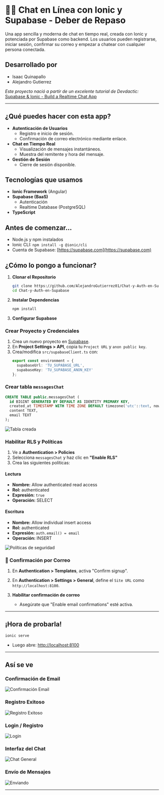
# 🧑‍💻 Chat en Línea con Ionic y Supabase - Deber de Repaso

Una app sencilla y moderna de chat en tiempo real, creada con Ionic y potenciada por Supabase como backend. Los usuarios pueden registrarse, iniciar sesión, confirmar su correo y empezar a chatear con cualquier persona conectada.

## Desarrollado por
- Isaac Quinapallo
- Alejandro Gutierrez

_Este proyecto nació a partir de un excelente tutorial de Devdactic:_ [Supabase & Ionic - Build a Realtime Chat App](https://devdactic.com/supabase-ionic)

---

## ¿Qué puedes hacer con esta app?

- **Autenticación de Usuarios**
  - Registro e inicio de sesión.
  - Confirmación de correo electrónico mediante enlace.
- **Chat en Tiempo Real**
  - Visualización de mensajes instantáneos.
  - Muestra del remitente y hora del mensaje.
- **Gestión de Sesión**
  - Cierre de sesión disponible.

## Tecnologías que usamos

- **Ionic Framework** (Angular)
- **Supabase (BaaS)**
  - Autenticación
  - Realtime Database (PostgreSQL)
- **TypeScript**

## Antes de comenzar...

- Node.js y npm instalados
- Ionic CLI: `npm install -g @ionic/cli`
- Cuenta de Supabase: [https://supabase.com](https://supabase.com)

## ¿Cómo lo pongo a funcionar?

1. **Clonar el Repositorio**
    ```bash
    git clone https://github.com/AlejandroGutierrez01/Chat-y-Auth-en-Supabase.git
    cd Chat-y-Auth-en-Supabase
    ```

2. **Instalar Dependencias**
    ```bash
    npm install
    ```

3. **Configurar Supabase**

### Crear Proyecto y Credenciales

1. Crea un nuevo proyecto en [Supabase](https://supabase.com).
2. En **Project Settings > API**, copia tu `Project URL` y `anon public key`.
3. Crea/modifica `src/supabaseClient.ts` con:
    ```ts
    export const environment = {
      supabaseUrl: 'TU_SUPABASE_URL',
      supabaseKey: 'TU_SUPABASE_ANON_KEY'
    };
    ```

### Crear tabla `messagesChat`

```sql
CREATE TABLE public.messagesChat (
  id BIGINT GENERATED BY DEFAULT AS IDENTITY PRIMARY KEY,
  created_at TIMESTAMP WITH TIME ZONE DEFAULT timezone('utc'::text, now()) NOT NULL,
  content TEXT,
  email TEXT
);
```

![Tabla creada](https://github.com/user-attachments/assets/e0312c55-a61b-4fab-aefe-95ead2588629)

### Habilitar RLS y Políticas

1. Ve a **Authentication > Policies**
2. Selecciona `messagesChat` y haz clic en **"Enable RLS"**
3. Crea las siguientes políticas:

#### Lectura

- **Nombre:** Allow authenticated read access
- **Rol:** authenticated
- **Expresión:** `true`
- **Operación:** SELECT

#### Escritura

- **Nombre:** Allow individual insert access
- **Rol:** authenticated
- **Expresión:** `auth.email() = email`
- **Operación:** INSERT

![Políticas de seguridad](https://github.com/user-attachments/assets/eff926d7-88ff-4e8b-ab5c-b922e43a5245)

### 📧 Confirmación por Correo

1. En **Authentication > Templates**, activa "Confirm signup".
2. En **Authentication > Settings > General**, define el `Site URL` como `http://localhost:8100`.

4. **Habilitar confirmación de correo**
   - Asegúrate que "Enable email confirmations" esté activa.

---

## ¡Hora de probarla!

```bash
ionic serve
```

- Luego abre: [http://localhost:8100](http://localhost:8100)

---

## Así se ve

### Confirmación de Email
![Confirmación Email](https://github.com/user-attachments/assets/d23e4d12-25ef-46c6-9e0a-79978dd6c738)

### Registro Exitoso
![Registro Exitoso](https://github.com/user-attachments/assets/6105fb17-8843-47b1-8793-c96c267c50d1)

### Login / Registro
![Login](https://github.com/user-attachments/assets/f72ab319-1ef7-421c-b265-a5e67474e9be)

### Interfaz del Chat
![Chat General](https://github.com/user-attachments/assets/a4ed1716-7e89-4d03-bcac-bcb33be7f1f3)

### Envío de Mensajes
![Enviando](https://github.com/user-attachments/assets/86cf7236-c49d-475e-9656-4bb8238c17bc)

---
